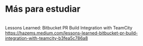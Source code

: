 <h1>Más para estudiar</h1>

<br>Lessons Learned: Bitbucket PR Build Integration with TeamCity<br>
https://hazems.medium.com/lessons-learned-bitbucket-pr-build-integration-with-teamcity-b3fea5c786a8
